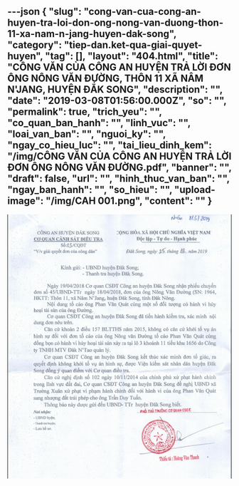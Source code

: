 ---json
{
    "slug": "cong-van-cua-cong-an-huyen-tra-loi-don-ong-nong-van-duong-thon-11-xa-nam-n-jang-huyen-dak-song",
    "category": "tiep-dan.ket-qua-giai-quyet-huyen",
    "tag": [],
    "layout": "404.html",
    "title": "CÔNG VĂN CỦA CÔNG AN HUYỆN TRẢ LỜI ĐƠN ÔNG NÔNG VĂN ĐƯỜNG, THÔN 11 XÃ NÂM N'JANG, HUYỆN ĐẮK SONG",
    "description": "",
    "date": "2019-03-08T01:56:00.000Z",
    "so": "",
    "permalink": true,
    "trich_yeu": "",
    "co_quan_ban_hanh": "",
    "linh_vuc": "",
    "loai_van_ban": "",
    "nguoi_ky": "",
    "ngay_co_hieu_luc": "",
    "tai_lieu_dinh_kem": "/img/CÔNG VĂN CỦA CÔNG AN HUYỆN TRẢ LỜI ĐƠN ÔNG NÔNG VĂN ĐƯỜNG.pdf",
    "banner": "",
    "draft": false,
    "url": "",
    "hinh_thuc_van_ban": "",
    "ngay_ban_hanh": "",
    "so_hieu": "",
    "upload-image": "/img/CAH 001.png",
    "__content__": ""
}
---
<p><img alt="" src="/img/CAH 001.png" /></p>